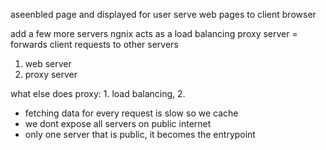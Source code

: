 aseenbled page and displayed for user
serve web pages to client browser

add a few more servers
ngnix acts as a load balancing
proxy server = forwards client requests to other servers
1. web server
2. proxy server


what else does proxy: 1. load balancing, 2.
- fetching data for every request is slow so we cache 
- we dont expose all servers on public internet
- only one server that is public, it becomes the entrypoint
